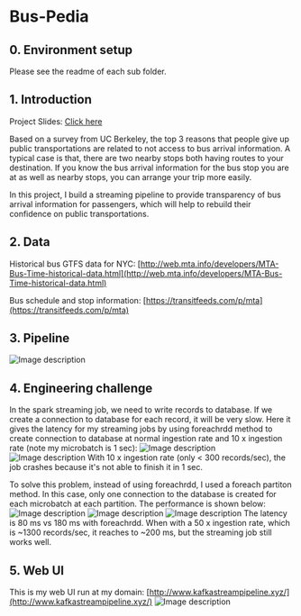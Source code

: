 # Bus-Pedia
## 0. Environment setup
Please see the readme of each sub folder.
## 1. Introduction
Project Slides: [Click here](https://docs.google.com/presentation/d/1-u91-LjLQ5AKjXK2u0C_ptJ3Dxi05Ltw2ljXOGpBAI0/edit#slide=id.g62b6dc40be_0_54)

Based on a survey from UC Berkeley, the top 3 reasons that people give up public transportations are related to not access to bus arrival information. A typical case is that, there are two nearby stops both having routes to your destination. If you know the bus arrival information for the bus stop you are at as well as nearby stops, you can arrange your trip more easily.

In this project, I build a streaming pipeline to provide transparency of bus arrival information for passengers, which will help to rebuild their confidence on public transportations.

## 2. Data
Historical bus GTFS data for NYC: [http://web.mta.info/developers/MTA-Bus-Time-historical-data.html](http://web.mta.info/developers/MTA-Bus-Time-historical-data.html)

Bus schedule and stop information: [https://transitfeeds.com/p/mta](https://transitfeeds.com/p/mta)

## 3. Pipeline

![Image description](https://github.com/shellzhou2013/When-Next-Bus-Coming/blob/master/images/pipeline.png)

## 4. Engineering challenge
In the spark streaming job, we need to write records to database. If we create a connection to database for each record, it will be very slow. Here it gives the latency for my streaming jobs by using foreachrdd method to create connection to database at normal ingestion rate and 10 x ingestion rate (note my microbatch is 1 sec):
![Image description](https://github.com/shellzhou2013/When-Next-Bus-Coming/blob/master/images/foreachrdd_normal.png)
![Image description](https://github.com/shellzhou2013/When-Next-Bus-Coming/blob/master/images/foreachrdd_10x.png)
With 10 x ingestion rate (only < 300 records/sec), the job crashes because it's not able to finish it in 1 sec.

To solve this problem, instead of using foreachrdd, I used a foreach partiton method. In this case, only one connection to the database is created for each microbatch at each partition. The performance is shown below:
![Image description](https://github.com/shellzhou2013/When-Next-Bus-Coming/blob/master/images/foreachpartition_normal.png)
![Image description](https://github.com/shellzhou2013/When-Next-Bus-Coming/blob/master/images/foreachpartition_10x.png)
![Image description](https://github.com/shellzhou2013/When-Next-Bus-Coming/blob/master/images/foreachpartition_50x.png)
The latency is 80 ms vs 180 ms with foreachrdd. When with a 50 x ingestion rate, which is ~1300 records/sec, it reaches to ~200 ms, but the streaming job still works well.
## 5. Web UI
This is my web UI run at my domain: [http://www.kafkastreampipeline.xyz/](http://www.kafkastreampipeline.xyz/)
![Image description](https://github.com/shellzhou2013/When-Next-Bus-Coming/blob/master/images/demo_screenshot.png)
